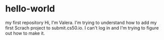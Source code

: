 # hello-world
my first repository
Hi, I'm Valera. I'm trying to understand how to add my first Scrach project to submit.cs50.io. I can't log in and I'm trying to figure out how to make it.
